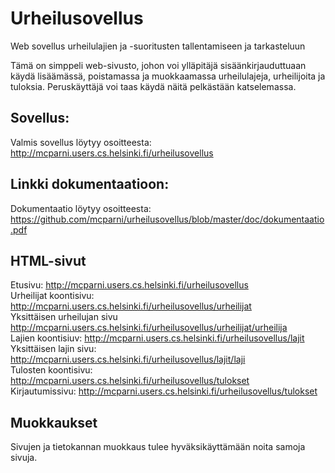 # Urheilusovellus
Web sovellus urheilulajien ja -suoritusten tallentamiseen ja tarkasteluun 

Tämä on simppeli web-sivusto, johon voi ylläpitäjä sisäänkirjauduttuaan käydä lisäämässä, poistamassa ja muokkaamassa urheilulajeja, urheilijoita ja tuloksia. Peruskäyttäjä voi taas käydä näitä pelkästään katselemassa.

## Sovellus:
Valmis sovellus löytyy osoitteesta: 
<a href="http://mcparni.users.cs.helsinki.fi/urheilusovellus" target="_blank">http://mcparni.users.cs.helsinki.fi/urheilusovellus</a>

## Linkki dokumentaatioon:
Dokumentaatio löytyy osoitteesta:
<a href="https://github.com/mcparni/urheilusovellus/blob/master/doc/dokumentaatio.pdf" target="_blank">https://github.com/mcparni/urheilusovellus/blob/master/doc/dokumentaatio.pdf</a>

## HTML-sivut
Etusivu: http://mcparni.users.cs.helsinki.fi/urheilusovellus <br/>
Urheilijat koontisivu: http://mcparni.users.cs.helsinki.fi/urheilusovellus/urheilijat <br/>
Yksittäisen urheilujan sivu http://mcparni.users.cs.helsinki.fi/urheilusovellus/urheilijat/urheilija <br/>
Lajien koontisiuv: http://mcparni.users.cs.helsinki.fi/urheilusovellus/lajit <br/>
Yksittäisen lajin sivu: http://mcparni.users.cs.helsinki.fi/urheilusovellus/lajit/laji <br/>
Tulosten koontisivu: http://mcparni.users.cs.helsinki.fi/urheilusovellus/tulokset <br/>
Kirjautumissivu: http://mcparni.users.cs.helsinki.fi/urheilusovellus/tulokset <br/>

## Muokkaukset
Sivujen ja tietokannan muokkaus tulee hyväksikäyttämään noita samoja sivuja.

